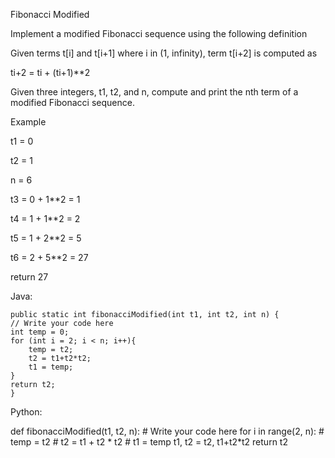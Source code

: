 Fibonacci Modified

Implement a modified Fibonacci sequence using the following definition

Given terms t[i] and t[i+1] where i in (1, infinity), term t[i+2] is computed as 

ti+2 = ti + (ti+1)**2

Given three integers, t1, t2, and n, compute and print the nth term of a modified Fibonacci sequence.

Example

t1 = 0

t2 = 1

n = 6

t3 = 0 + 1**2 = 1

t4 = 1 + 1**2 = 2

t5 = 1 + 2**2 = 5

t6 = 2 + 5**2 = 27

return 27

Java:

    public static int fibonacciModified(int t1, int t2, int n) {
    // Write your code here
    int temp = 0;
    for (int i = 2; i < n; i++){
        temp = t2;
        t2 = t1+t2*t2;
        t1 = temp;
    }
    return t2;
    }

Python:



def fibonacciModified(t1, t2, n):
    # Write your code here
    for i in range(2, n):
        # temp = t2
        # t2 = t1 + t2 * t2
        # t1 = temp
        t1, t2 = t2, t1+t2*t2
    return t2

